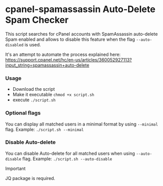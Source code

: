# cpanel-spamassassin Auto-Delete Spam Checker
This script searches for cPanel accounts with SpamAssassin auto-delete Spam enabled and allows to disable this feature when the flag `--auto-disabled` is used.

It's an attempt to automate the process explained here: https://support.cpanel.net/hc/en-us/articles/360052927113?input_string=spamassassin+auto-delete

### Usage
- Download the script
- Make it executable `chmod +x script.sh`
- execute `./script.sh`

### Optional flags
You can display all matched users in a minimal format by using `--minimal` flag.
Example: `./script.sh --minimal`

### Disable Auto-delete
You can disable Auto-delete for all matched users when using `--auto-disable` flag.
Example: `./script.sh --auto-disable`

> [!IMPORTANT]
> JQ package is required.
